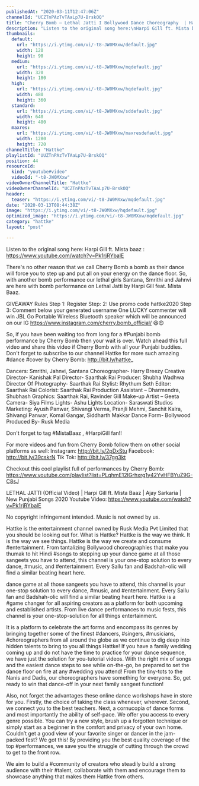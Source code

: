 ```yaml
---
publishedAt: "2020-03-11T12:47:06Z"
channelId: "UCZTnPAzTvTAaLp7U-BrskOQ"
title: "Cherry Bomb – Lethal Jatti I Bollywood Dance Choreography  | Hattke"
description: "Listen to the original song here:\nHarpi Gill ft. Mista baaz : https://www.youtube.com/watch?v=Pk1rjRYbalE\n\nThere's no other reason that we call Cherry Bomb a bomb as their dance will force you to step up and put all on your energy on the dance floor. So, with another bomb performance our lethal girls Santana, Smrithi and Jahnvi are here with bomb performance on Lethal Jatti by Harpi Gill feat. Mista Baaz.\n\nGIVEAWAY Rules\nStep 1: Register \nStep: 2: Use promo code hattke2020\nStep 3: Comment below your generated username\nOne LUCKY commenter will win JBL Go Portable Wireless Bluetooth speaker which will be announced on our IG https://www.instagram.com/cherry.bomb_official/ 😆😍\n\nSo, if you have been waiting too from long for a #Punjabi bomb performance by Cherry Bomb then your wait is over. Watch ahead this full video and share this video if Cherry Bomb with all your Punjabi buddies. Don't forget to subscribe to our channel Hattke for more such amazing #dance #cover by Cherry Bomb: http://bit.ly/hattke_\n\nDancers: Smrithi, Jahnvi, Santana \nChoreographer- Harry Breezy\nCreative Director- Kanishak Pal \nDirector- Saarthak Rai\nProducer: Shubha Wadhwa\nDirector Of Photography- Saarthak Rai\nStylist: Rhythum Seth\nEditor: Saarthak Rai \nColorist: Saarthak Rai \nProduction Assistant – Dharmendra, Shubhash \nGraphics: Saarthak Rai, Ravinder Gill\nMake-up Artist – Geeta \nCamera- Siya Films\nLights- Ashu Lights\nLocation- Saraswati Studios\nMarketing: Ayush Panwar, Shivangi Verma, Pranjli Mehmi, Sanchit Kalra, Shivangi Panwar, Komal Gangar, Siddharth Makkar\nDance Form- Bollywood \nProduced By- Rusk Media\n\nDon't forget to tag #MistaBaaz , #HarpiGill fan!!\n\nFor more videos and fun from Cherry Bomb follow them on other social platforms as well: Instagram: http://bit.ly/2pDxStu Facebook: http://bit.ly/39cskrN Tik Tok: http://bit.ly/37gg3kt\n\nCheckout this cool playlist full of performances by Cherry Bomb: https://www.youtube.com/playlist?list=PLqhmE12IGrhxrg1y42YvHFBYuZ9G-C8sJ\n\nLETHAL JATTI (Official Video) | Harpi Gill ft. Mista Baaz | Ajay Sarkaria | New Punjabi Songs 2020 Youtube Video: https://www.youtube.com/watch?v=Pk1rjRYbalE\n\nNo copyright infringement intended. Music is not owned by us.\n\nHattke is the entertainment channel owned by Rusk Media Pvt Limited that you should be looking out for. What is Hattke? Hattke is the way we think. It is the way we see things. Hattke is the way we create and consume #entertainment. From tantalizing Bollywood choreographies that make you thumak to hit Hindi #songs to stepping up your dance game at all those sangeets you have to attend, this channel is your one-stop solution to every dance, #music, and #entertainment. Every Sallu fan and Badshah-olic will find a similar beating heart here. \n\ndance game at all those sangeets you have to attend, this channel is your one-stop solution to every dance, #music, and #entertainment. Every Sallu fan and Badshah-olic will find a similar beating heart here. Hattke is a #game changer for all aspiring creators as a platform for both upcoming and established artists. From live dance performances to music fests, this channel is your one-stop-solution for all things entertainment.\n\nIt is a platform to celebrate the art forms and encompass its genres by bringing together some of the finest #dancers, #singers, #musicians, #choreographers from all around the globe as we continue to dig deep into hidden talents to bring to you all things Hattke! If you have a family wedding coming up and do not have the time to practice for your dance sequence, we have just the solution for you-tutorial videos. With the right mix of songs and the easiest dance steps to see while on-the-go, be prepared to set the dance floor on fire at any #wedding you attend! From the tiny-tots to the Nanis and Dadis, our choreographers have something for everyone. So, get ready to win that dance-off in your next family sangeet function!\n\nAlso, not forget the advantages these online dance workshops have in store for you. Firstly, the choice of taking the class whenever, wherever. Second, we connect you to the best teachers. Next, a cornucopia of dance forms and most importantly the ability of self-pace. We offer you access to every genre possible. You can try a new style, brush up a forgotten technique or simply start as a beginner in the comfort and privacy of your own home. Couldn’t get a good view of your favorite singer or dancer in the jam-packed fest? We got this! By providing you the best quality coverage of the top #performances, we save you the struggle of cutting through the crowd to get to the front row.\n\nWe aim to build a #community of creators who steadily build a strong audience with their #talent, collaborate with them and encourage them to showcase anything that makes them Hattke from others."
thumbnails:
  default:
    url: "https://i.ytimg.com/vi/-t8-JW0MXxw/default.jpg"
    width: 120
    height: 90
  medium:
    url: "https://i.ytimg.com/vi/-t8-JW0MXxw/mqdefault.jpg"
    width: 320
    height: 180
  high:
    url: "https://i.ytimg.com/vi/-t8-JW0MXxw/hqdefault.jpg"
    width: 480
    height: 360
  standard:
    url: "https://i.ytimg.com/vi/-t8-JW0MXxw/sddefault.jpg"
    width: 640
    height: 480
  maxres:
    url: "https://i.ytimg.com/vi/-t8-JW0MXxw/maxresdefault.jpg"
    width: 1280
    height: 720
channelTitle: "Hattke"
playlistId: "UUZTnPAzTvTAaLp7U-BrskOQ"
position: 44
resourceId:
  kind: "youtube#video"
  videoId: "-t8-JW0MXxw"
videoOwnerChannelTitle: "Hattke"
videoOwnerChannelId: "UCZTnPAzTvTAaLp7U-BrskOQ"
header:
  teaser: "https://i.ytimg.com/vi/-t8-JW0MXxw/mqdefault.jpg"
date: "2020-03-13T08:44:38Z"
image: "https://i.ytimg.com/vi/-t8-JW0MXxw/hqdefault.jpg"
optimized_image: "https://i.ytimg.com/vi/-t8-JW0MXxw/mqdefault.jpg"
category: "hattke"
layout: "post"

---
```

Listen to the original song here:
Harpi Gill ft. Mista baaz : https://www.youtube.com/watch?v=Pk1rjRYbalE

There's no other reason that we call Cherry Bomb a bomb as their dance will force you to step up and put all on your energy on the dance floor. So, with another bomb performance our lethal girls Santana, Smrithi and Jahnvi are here with bomb performance on Lethal Jatti by Harpi Gill feat. Mista Baaz.

GIVEAWAY Rules
Step 1: Register 
Step: 2: Use promo code hattke2020
Step 3: Comment below your generated username
One LUCKY commenter will win JBL Go Portable Wireless Bluetooth speaker which will be announced on our IG https://www.instagram.com/cherry.bomb_official/ 😆😍

So, if you have been waiting too from long for a #Punjabi bomb performance by Cherry Bomb then your wait is over. Watch ahead this full video and share this video if Cherry Bomb with all your Punjabi buddies. Don't forget to subscribe to our channel Hattke for more such amazing #dance #cover by Cherry Bomb: http://bit.ly/hattke_

Dancers: Smrithi, Jahnvi, Santana 
Choreographer- Harry Breezy
Creative Director- Kanishak Pal 
Director- Saarthak Rai
Producer: Shubha Wadhwa
Director Of Photography- Saarthak Rai
Stylist: Rhythum Seth
Editor: Saarthak Rai 
Colorist: Saarthak Rai 
Production Assistant – Dharmendra, Shubhash 
Graphics: Saarthak Rai, Ravinder Gill
Make-up Artist – Geeta 
Camera- Siya Films
Lights- Ashu Lights
Location- Saraswati Studios
Marketing: Ayush Panwar, Shivangi Verma, Pranjli Mehmi, Sanchit Kalra, Shivangi Panwar, Komal Gangar, Siddharth Makkar
Dance Form- Bollywood 
Produced By- Rusk Media

Don't forget to tag #MistaBaaz , #HarpiGill fan!!

For more videos and fun from Cherry Bomb follow them on other social platforms as well: Instagram: http://bit.ly/2pDxStu Facebook: http://bit.ly/39cskrN Tik Tok: http://bit.ly/37gg3kt

Checkout this cool playlist full of performances by Cherry Bomb: https://www.youtube.com/playlist?list=PLqhmE12IGrhxrg1y42YvHFBYuZ9G-C8sJ

LETHAL JATTI (Official Video) | Harpi Gill ft. Mista Baaz | Ajay Sarkaria | New Punjabi Songs 2020 Youtube Video: https://www.youtube.com/watch?v=Pk1rjRYbalE

No copyright infringement intended. Music is not owned by us.

Hattke is the entertainment channel owned by Rusk Media Pvt Limited that you should be looking out for. What is Hattke? Hattke is the way we think. It is the way we see things. Hattke is the way we create and consume #entertainment. From tantalizing Bollywood choreographies that make you thumak to hit Hindi #songs to stepping up your dance game at all those sangeets you have to attend, this channel is your one-stop solution to every dance, #music, and #entertainment. Every Sallu fan and Badshah-olic will find a similar beating heart here. 

dance game at all those sangeets you have to attend, this channel is your one-stop solution to every dance, #music, and #entertainment. Every Sallu fan and Badshah-olic will find a similar beating heart here. Hattke is a #game changer for all aspiring creators as a platform for both upcoming and established artists. From live dance performances to music fests, this channel is your one-stop-solution for all things entertainment.

It is a platform to celebrate the art forms and encompass its genres by bringing together some of the finest #dancers, #singers, #musicians, #choreographers from all around the globe as we continue to dig deep into hidden talents to bring to you all things Hattke! If you have a family wedding coming up and do not have the time to practice for your dance sequence, we have just the solution for you-tutorial videos. With the right mix of songs and the easiest dance steps to see while on-the-go, be prepared to set the dance floor on fire at any #wedding you attend! From the tiny-tots to the Nanis and Dadis, our choreographers have something for everyone. So, get ready to win that dance-off in your next family sangeet function!

Also, not forget the advantages these online dance workshops have in store for you. Firstly, the choice of taking the class whenever, wherever. Second, we connect you to the best teachers. Next, a cornucopia of dance forms and most importantly the ability of self-pace. We offer you access to every genre possible. You can try a new style, brush up a forgotten technique or simply start as a beginner in the comfort and privacy of your own home. Couldn’t get a good view of your favorite singer or dancer in the jam-packed fest? We got this! By providing you the best quality coverage of the top #performances, we save you the struggle of cutting through the crowd to get to the front row.

We aim to build a #community of creators who steadily build a strong audience with their #talent, collaborate with them and encourage them to showcase anything that makes them Hattke from others.